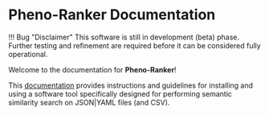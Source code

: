 # Pheno-Ranker Documentation

!!! Bug "Disclaimer"
    This software is still in development (beta) phase. Further testing and refinement are required before it can be considered fully operational.

Welcome to the documentation for **Pheno-Ranker**!


This [documentation](https://cnag-biomedical-informatics.github.io/pheno-ranker) provides instructions and guidelines for installing and using a software tool specifically designed for performing semantic similarity search on JSON|YAML files (and CSV).
